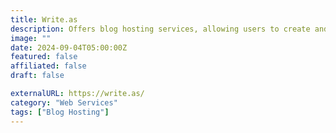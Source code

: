 ```yaml
---
title: Write.as
description: Offers blog hosting services, allowing users to create and host their own blogs using the Write.as platform.
image: ""
date: 2024-09-04T05:00:00Z
featured: false
affiliated: false
draft: false

externalURL: https://write.as/
category: "Web Services"
tags: ["Blog Hosting"]
---
```

